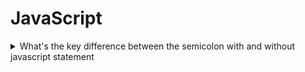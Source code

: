 # JavaScript

<details>
  <summary>What's the key difference between the semicolon with and without javascript statement</summary>

In JavaScript, semicolons are used to terminate statements, but JavaScript also has a feature called Automatic Semicolon Insertion (ASI). This feature allows the interpreter to add semicolons automatically in certain situations where they are omitted. Here's the key difference between using a semicolon and relying on ASI:

### 1. Using a Semicolon Explicitly

- What it does: Ends a statement explicitly, making the code unambiguous.
- Best for: Avoiding pitfalls caused by ASI and ensuring code behaves as intended.
- Example:

```javascript
let x = 5;
let y = 10;
console.log(x + y);
```

<hr>

### 2.Without a Semicolon (Relying on ASI)

- What it does: JavaScript tries to infer where a semicolon is needed and inserts it for you.
- Risk: ASI can sometimes behave unexpectedly, leading to bugs.
- Example:

```javascript
let x = 5;
let y = 10;
console.log(x + y);
```

In this case, the code will work because ASI will insert semicolons correctly.

### 3. Common Pitfalls of ASI

ASI doesn’t always work as intended, especially in edge cases. For instance:

> Case 1: Return Statement

```javascript
function getValue() {
  return;
  {
    value: 42;
  }
}
```

- Expected Result: { value: 42 }
- Actual Result: undefined
- Why? ASI inserts a semicolon after return, making it equivalent to:

```javascript
return;
{
  value: 42;
}
```

<hr>

> Case 2: Chained Statements

```javascript
let x = (5)[(1, 2, 3)].forEach(console.log);
```

- Expected Result: Logs 5 and 6.
- Error: `SyntaxError: Unexpected token '['`.
- Why? ASI doesn’t insert a semicolon after let x = 5, so JavaScript treats the [ as part of the same statement.

</details>
